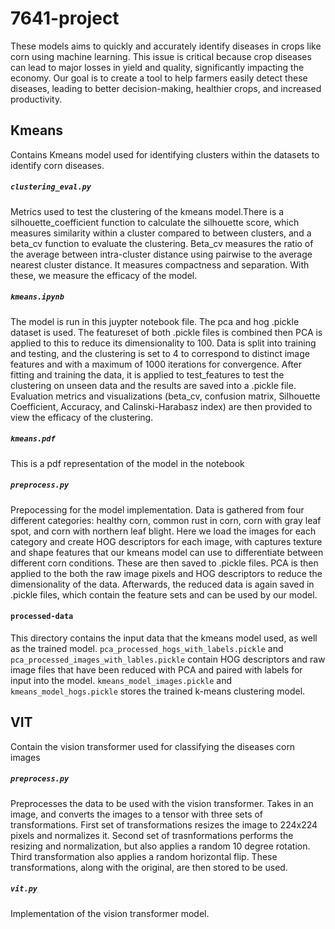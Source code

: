 # 7641-project 

These models aims to quickly and accurately identify diseases in crops like corn using machine learning. This issue is critical because crop diseases can lead to major losses in yield and quality, significantly impacting the economy. Our goal is to create a tool to help farmers easily detect these diseases, leading to better decision-making, healthier crops, and increased productivity.

## Kmeans
Contains Kmeans model used for identifying clusters within the datasets to identify corn diseases.

##### `clustering_eval.py`
Metrics used to test the clustering of the kmeans model.There is a silhouette_coefficient function to calculate the silhouette score, which measures similarity within a cluster compared to between clusters, and a beta_cv function to evaluate the clustering. Beta_cv measures the ratio of the average between intra-cluster distance using pairwise to the average nearest cluster distance. It measures compactness and separation. With these, we measure the efficacy of the model.

##### `kmeans.ipynb`
The model is run in this juypter notebook file. The pca and hog .pickle dataset is used. The featureset of both .pickle files is combined then PCA is applied to this to reduce its dimensionality to 100. Data is split into training and testing, and the clustering is set to 4 to correspond to distinct image features and with a maximum of 1000 iterations for convergence. After fitting and training the data, it is applied to test_features to test the clustering on unseen data and the results are saved into a .pickle file. Evaluation metrics and visualizations (beta_cv, confusion matrix, Silhouette Coefficient, Accuracy, and Calinski-Harabasz index) are then provided to view the efficacy of the clustering.

##### `kmeans.pdf`
This is a pdf representation of the model in the notebook

##### `preprocess.py`
Prepocessing for the model implementation. Data is gathered from four different categories: healthy corn, common rust in corn, corn with gray leaf spot, and corn with northern leaf blight. Here we load the images for each category and create HOG descriptors for each image, with captures texture and shape features that our kmeans model can use to differentiate between different corn conditions. These are then saved to .pickle files. PCA is then applied to the both the raw image pixels and HOG descriptors to reduce the dimensionality of the data. Afterwards, the reduced data is again saved in .pickle files, which contain the feature sets and can be used by our model.

#### `processed-data`
This directory contains the input data that the kmeans model used, as well as the trained model. `pca_processed_hogs_with_labels.pickle` and `pca_processed_images_with_lables.pickle` contain HOG descriptors and raw image files that have been reduced with PCA and paired with labels for input into the model. `kmeans_model_images.pickle` and `kmeans_model_hogs.pickle` stores the trained k-means clustering model.

## VIT
Contain the vision transformer used for classifying the diseases corn images

##### `preprocess.py`
Preprocesses the data to be used with the vision transformer. Takes in an image, and converts the images to a tensor with three sets of transformations. First set of transformations resizes the image to 224x224 pixels and normalizes it. Second set of trasnformations performs the resizing and normalization, but also applies a random 10 degree rotation. Third transformation also applies a random horizontal flip. These transformations, along with the original, are then stored to be used.

##### `vit.py`
Implementation of the vision transformer model. 

